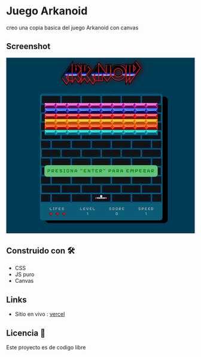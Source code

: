 # Juego Arkanoid

creo una copia basica del juego Arkanoid con canvas

## Screenshot

![./arkanoid-screenshot.png](./arkanoid-screnshot.png)

## Construido con 🛠️

- CSS
- JS puro
- Canvas
  
## Links

- Sitio en vivo : [vercel]()

## Licencia 📄

Este proyecto es de codigo libre 
